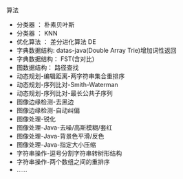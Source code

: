 算法

- 分类器 ： 朴素贝叶斯
- 分类器 ： KNN
- 优化算法 ： 差分进化算法 DE
- 字典数据结构: datas-java(Double Array Trie)增加词性返回
- 字典数据结构： FST(含对比)
- 图数据结构： 路径查找
- 动态规划-编辑距离-两字符串集合重排序
- 动态规划-序列比对-Smith-Waterman
- 动态规划-序列比对-最长公共子序列
- 图像边缘检测-去黑边
- 图像边缘检测-自动纠偏
- 图像处理-锐化
- 图像处理-Java-去噪/高斯模糊/套红
- 图像处理-Java-背景色平滑/反色
- 图像处理-Java-指定大小压缩
- 字符串操作-逗号分割字符串转树形结构
- 字符串操作-两个数组之间的重排序
- ……
